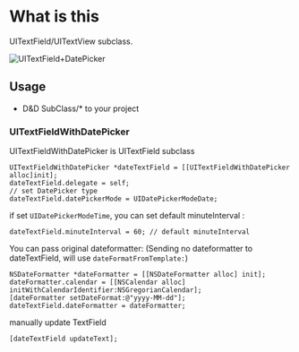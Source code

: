 # What is this

UITextField/UITextView subclass.

![UITextField+DatePicker](https://monosnap.com/image/TSwA3hPoDkdrr1jJRnGaaFQpI.png)

## Usage

* D&D SubClass/* to your project

### UITextFieldWithDatePicker

UITextFieldWithDatePicker is UITextField subclass

    UITextFieldWithDatePicker *dateTextField = [[UITextFieldWithDatePicker alloc]init];
    dateTextField.delegate = self;
    // set DatePicker type
    dateTextField.datePickerMode = UIDatePickerModeDate;

if set ``UIDatePickerModeTime``, you can set default minuteInterval :

    dateTextField.minuteInterval = 60; // default minuteInterval

You can pass original dateformatter:
(Sending no dateformatter to dateTextField, will use ``dateFormatFromTemplate:``)

    NSDateFormatter *dateFormatter = [[NSDateFormatter alloc] init];
    dateFormatter.calendar = [[NSCalendar alloc] initWithCalendarIdentifier:NSGregorianCalendar];
    [dateFormatter setDateFormat:@"yyyy-MM-dd"];
    dateTextField.dateFormatter = dateFormatter;

manually update TextField

    [dateTextField updateText];
